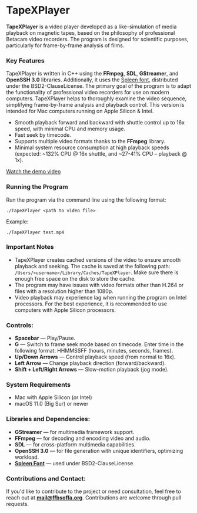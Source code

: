 # TapeXPlayer

**TapeXPlayer** is a video player developed as a like-simulation of media playback on magnetic tapes, based on the philosophy of professional Betacam video recorders. The program is designed for scientific purposes, particularly for frame-by-frame analysis of films.

### Key Features
TapeXPlayer is written in C++ using the **FFmpeg**, **SDL**, **GStreamer**, and **OpenSSH 3.0** libraries. Additionally, it uses the [Spleen font](https://github.com/fcambus/spleen/tree/master), distributed under the BSD2-ClauseLicense. The primary goal of the program is to adapt the functionality of professional video recorders for use on modern computers. TapeXPlayer helps to thoroughly examine the video sequence, simplifying frame-by-frame analysis and playback control. This version is intended for Mac computers running on Apple Silicon & Intel.

- Smooth playback forward and backward with shuttle control up to 16x speed, with minimal CPU and memory usage.
- Fast seek by timecode.
- Supports multiple video formats thanks to the **FFmpeg** library.
- Minimal system resource consumption at high playback speeds (expected: ~132% CPU @ 16x shuttle, and ~27-41% CPU – playback @ 1x).

[Watch the demo video](https://www.youtube.com/watch?v=Mm4c1lp7Gz0)


### Running the Program
Run the program via the command line using the following format:
```
./TapeXPlayer <path to video file>
```

Example:
```
./TapeXPlayer test.mp4
```

### Important Notes
- TapeXPlayer creates cached versions of the video to ensure smooth playback and seeking. The cache is saved at the following path: `/Users/<username>/Library/Caches/TapeXPlayer`. Make sure there is enough free space on the disk to store the cache.
- The program may have issues with video formats other than H.264 or files with a resolution higher than 1080p.
- Video playback may experience lag when running the program on Intel processors. For the best experience, it is recommended to use computers with Apple Silicon processors.

### Controls:
- **Spacebar** — Play/Pause.
- **G** — Switch to frame seek mode based on timecode. Enter time in the following format: HHMMSSFF (hours, minutes, seconds, frames).
- **Up/Down Arrows** — Control playback speed (from normal to 16x).
- **Left Arrow** — Change playback direction (forward/backward).
- **Shift + Left/Right Arrows** — Slow-motion playback (jog mode).

### System Requirements
- Mac with Apple Silicon (or Intel)
- macOS 11.0 (Big Sur) or newer

### Libraries and Dependencies:
- **GStreamer** — for multimedia framework support.
- **FFmpeg** — for decoding and encoding video and audio.
- **SDL** — for cross-platform multimedia capabilities.
- **OpenSSH 3.0** — for file generation with unique identifiers, optimizing workload.
- [**Spleen Font**](https://github.com/fcambus/spleen/tree/master) — used under BSD2-ClauseLicense

### Contributions and Contact:
If you'd like to contribute to the project or need consultation, feel free to reach out at **mail@ffbsoffa.org**. Contributions are welcome through pull requests.

